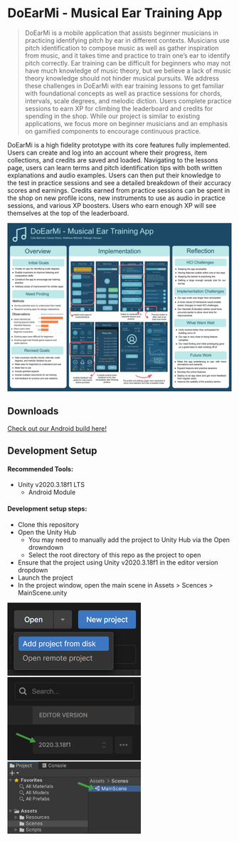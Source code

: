 # DoEarMi - Musical Ear Training App
> DoEarMi is a mobile application that assists beginner musicians in practicing identifying pitch by ear in different contexts. Musicians use pitch identification to compose music as well as gather inspiration from music, and it takes time and practice to train one’s ear to identify pitch correctly. Ear training can be difficult for beginners who may not have much knowledge of music theory, but we believe a lack of music theory knowledge should not hinder musical pursuits. We address these challenges in DoEarMi with ear training lessons to get familiar with foundational concepts as well as practice sessions for chords, intervals, scale degrees, and melodic diction. Users complete practice sessions to earn XP for climbing the leaderboard and credits for spending in the shop. While our project is similar to existing applications, we focus more on beginner musicians and an emphasis on gamified components to encourage continuous practice.


DoEarMi is a high fidelity prototype with its core features fully implemented. Users can create and log into an account where their progress, item collections, and credits are saved and loaded. Navigating to the lessons page, users can learn terms and pitch identification tips with both written explanations and audio examples. Users can then put their knowledge to the test in practice sessions and see a detailed breakdown of their accuracy scores and earnings. Credits earned from practice sessions can be spent in the shop on new profile icons, new instruments to use as audio in practice sessions, and various XP boosters. Users who earn enough XP will see themselves at the top of the leaderboard.

![DoEarMi](DoEarMi.png)

## Downloads 

[Check out our Android build here!](https://github.com/raleighsedona/DoEarMi/releases)

## Development Setup

#### Recommended Tools:
- Unity v2020.3.18f1 LTS
  - Android Module

#### Development setup steps:
- Clone this repository
- Open the Unity Hub
  - You may need to manually add the project to Unity Hub via the Open drowndown
  - Select the root directory of this repo as the project to open
- Ensure that the project using Unity v2020.3.18f1 in the editor version dropdown
- Launch the project
- In the project window, open the main scene in Assets > Scences > MainScene.unity
<img src="AddProject.png" width="300">
<img src="EditorVersion.png" width="300">
<img src="MainScene.png" width="300">

<!-- Markdown link & img dfn's -->
[license-image]: https://img.shields.io/github/license/raleighsedona/DoEarMi?style=for-the-badge
[stars-image]: https://img.shields.io/github/stars/raleighsedona/DoEarMi?style=for-the-badge

